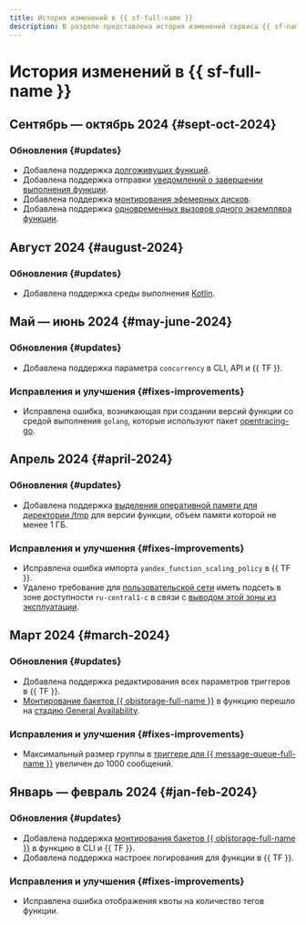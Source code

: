```yaml
---
title: История изменений в {{ sf-full-name }}
description: В разделе представлена история изменений сервиса {{ sf-name }}.
---
```


# История изменений в {{ sf-full-name }}

## Сентябрь — октябрь 2024 {#sept-oct-2024}

### Обновления {#updates}

* Добавлена поддержка [долгоживущих функций](concepts/long-lived-functions.md).
* Добавлена поддержка отправки [уведомлений о завершении выполнения функции](concepts/termination-notifications.md).
* Добавлена поддержка [монтирования эфемерных дисков](concepts/mounting.md#mount-ephemeral-storage).
* Добавлена поддержка [одновременных вызовов одного экземпляра функции](concepts/function.md#concurrency).

## Август 2024 {#august-2024}

### Обновления {#updates}

* Добавлена поддержка среды выполнения [Kotlin](lang/kotlin/index.md).

## Май — июнь 2024 {#may-june-2024}

### Обновления {#updates}

* Добавлена поддержка параметра `concurrency` в CLI, API и {{ TF }}.

### Исправления и улучшения {#fixes-improvements}

* Исправлена ошибка, возникающая при создании версий функции со средой выполнения `golang`, которые используют пакет [opentracing-go](https://github.com/opentracing/opentracing-go).

## Апрель 2024 {#april-2024}

### Обновления {#updates}

* Добавлена поддержка [выделения оперативной памяти для директории /tmp](operations/function/allocate-memory-tmp.md) для версии функции, объем памяти которой не менее 1 ГБ.

### Исправления и улучшения {#fixes-improvements}

* Исправлена ошибка импорта `yandex_function_scaling_policy` в {{ TF }}.
* Удалено требование для [пользовательской сети](concepts/networking#user-network) иметь подсеть в зоне доступности `ru-central1-c` в связи с [выводом этой зоны из эксплуатации](../overview/concepts/ru-central1-c-deprecation).

## Март 2024 {#march-2024}

### Обновления {#updates}

* Добавлена поддержка редактирования всех параметров триггеров в {{ TF }}.
* [Монтирование бакетов {{ objstorage-full-name }}](concepts/mounting.md) в функцию перешло на [стадию General Availability](../overview/concepts/launch-stages.md).

### Исправления и улучшения {#fixes-improvements}

* Максимальный размер группы в [триггере для {{ message-queue-full-name }}](concepts/trigger/ymq-trigger.md) увеличен до 1000 сообщений.

## Январь — февраль 2024 {#jan-feb-2024}

### Обновления {#updates}

* Добавлена поддержка [монтирования бакетов {{ objstorage-full-name }}](concepts/mounting.md) в функцию в CLI и {{ TF }}.
* Добавлена поддержка настроек логирования для функции в {{ TF }}.

### Исправления и улучшения {#fixes-improvements}

* Исправлена ошибка отображения квоты на количество тегов функции.
